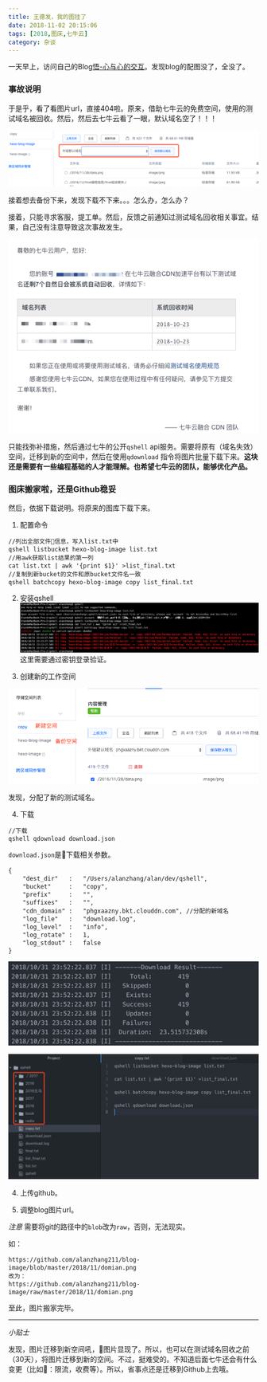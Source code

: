 ```yaml
---
title: 王德发，我的图挂了
date: 2018-11-02 20:15:06
tags: [2018,图床,七牛云]
category: 杂谈
---
```

一天早上，访问自己的Blog[悟-心与心的交互](http://alanzhang.me/)。发现blog的配图没了，全没了。

<!--more-->

### 事故说明

于是乎，看了看图片url，直接404啦。原来，借助七牛云的免费空间，使用的测试域名被回收。然后，然后去七牛云看了一眼，默认域名空了！！！

![默认域名](https://github.com/alanzhang211/blog-image/raw/master/2018/11/domian.png)

接着想去备份下来，发现下载不下来。。。怎么办，怎么办？

接着，只能寻求客服，提工单。然后，反馈之前通知过测试域名回收相关事宜。结果，自己没有注意导致这次事故发生。

![邮件](https://github.com/alanzhang211/blog-image/raw/master/2018/11/youjian.png)

只能找弥补措施，然后通过七牛的公开`qshell` api服务。需要将原有（域名失效）空间，迁移到新的空间中，然后在使用`qdownload` 指令将图片批量下载下来。**这块还是需要有一些编程基础的人才能理解。也希望七牛云的团队，能够优化产品。**

### 图床搬家啦，还是Github稳妥

然后，依据下载说明。将原来的图库下载下来。

1. 配置命令

```
//列出全部文件信息，写入list.txt中
qshell listbucket hexo-blog-image list.txt
//用awk获取list结果的第一列
cat list.txt | awk '{print $1}' >list_final.txt
//复制到新bucket的文件和原bucket文件名一致
qshell batchcopy hexo-blog-image copy list_final.txt

```

2. 安装qshell
![qshell](https://github.com/alanzhang211/blog-image/raw/master/2018/11/1.png)
这里需要通过密钥登录验证。

3. 创建新的工作空间

![新的工作空间](https://github.com/alanzhang211/blog-image/raw/master/2018/11/bucket.png)

发现，分配了新的测试域名。

4. 下载
```
//下载
qshell qdownload download.json
```

`download.json`是下载相关参数。

```
{
    "dest_dir"   :   "/Users/alanzhang/alan/dev/qshell",
    "bucket"     :   "copy",
    "prefix"     :   "",
    "suffixes"   :   "",
    "cdn_domain" :   "phgxaazny.bkt.clouddn.com", //分配的新域名
    "log_file"   :   "download.log",
    "log_level"  :   "info",
    "log_rotate" :   1,
    "log_stdout" :   false
}
```
![下载成功](https://github.com/alanzhang211/blog-image/raw/master/2018/11/success.png)

![下载指令](https://github.com/alanzhang211/blog-image/raw/master/2018/11/2.png)

4. 上传github。


5. 调整blog图片url。

*注意*
需要将git的路径中的`blob`改为`raw`，否则，无法现实。

如：
```
https://github.com/alanzhang211/blog-image/blob/master/2018/11/domian.png
改为：
https://github.com/alanzhang211/blog-image/raw/master/2018/11/domian.png
```

至此，图片搬家完毕。

---
*小贴士*

发现，图片迁移到新空间吼，图片显现了。所以，也可以在测试域名回收之前（30天），将图片迁移到新的空间。不过，挺难受的。不知道后面七牛还会有什么变更（比如：限流，收费等）。所以，省事点还是迁移到Github上去哦。
